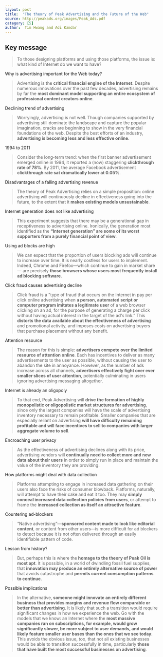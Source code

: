 ```yaml
---
layout: post
title:  "The theory of Peak Advertising and the Future of the Web"
source: http://peakads.org/images/Peak_Ads.pdf
category: [5]
author:  Tim Hwang and Adi Kamdar
---
```


## Key message

> To those designing platforms and using those platforms, the issue is: what kind of Internet do we want to have?

Why is advertising important for the Web today?

> Advertising is the **critical financial engine of the Internet**. Despite numerous innovations over the past few decades, advertising remains by far the **most dominant model supporting an entire ecosystem of professional content creators online**.

Declining trend of advertising

> Worryingly, advertising is not well. Though companies supported by advertising still dominate the landscape and capture the popular imagination, cracks are beginning to show in the very financial foundations of the web. Despite the best efforts of an industry, **advertising is becoming less and less effective online**.

1994 to 2011

> Consider the long-term trend: when the first banner advertisement emerged online in 1994, it reported a (now) staggering **clickthrough rate of 78%**. By 2011, the average Facebook advertisement **clickthrough rate sat dramatically lower at 0.05%**.

Disadvantages of a falling advertising revenue

> The theory of Peak Advertising relies on a simple proposition: online advertising will continuously decline in effectiveness going into the future, to the extent that it **makes existing models unsustainable**.

Internet generation does not like advertising

> This experiment suggests that there may be a generational gap in receptiveness to advertising online. Ironically, the generation most identified as the **“Internet generation” are some of its worst supporters from a purely financial point of view**.

Using ad blocks are high

> We can expect that the proportion of users blocking ads will continue to increase over time. It is nearly costless for users to implement. Indeed, Chrome and Firefox—which continue to gain in market share— are precisely **those browsers whose users most frequently install ad blocking software**.

Click fraud causes advertising decline

> Click fraud is a "type of fraud that occurs on the Internet in pay per click online advertising when **a person, automated script or computer program imitates a legitimate user** of a web browser clicking on an ad, for the purpose of generating a charge per click without having actual interest in the target of the ad's link.” This **distorts the data available about the effectiveness of advertising** and promotional activity, and imposes costs on advertising buyers that purchase placement without any benefit.

Attention resource

> The reason for this is simple: **advertisers compete over the limited resource of attention online**. Each has incentives to deliver as many advertisements to the user as possible, without causing the user to abandon the site in annoyance. However, as the number of ads increase across all channels, **advertisers effectively fight over ever smaller slices of user attention**, potentially culminating in users ignoring advertising messaging altogether.

Internet is already an oligopoly

> To that end, Peak Advertising will **drive the formation of highly monopolistic or oligopolistic market structures for advertising**, since only the largest companies will have the scale of advertising inventory necessary to remain profitable. Smaller companies that are especially reliant on advertising **will have difficulty remaining profitable and will face incentives to sell to companies with larger aggregate volume to sell**.

Encroaching user privacy

> As the effectiveness of advertising declines along with its price, advertising vendors will **continually need to collect more and new data about their users** in order to simply run in place and maintain the value of the inventory they are providing.

How platforms might deal with data collection

> Platforms attempting to engage in increased data gathering on their users also face the risks of consumer blowback. Platforms, naturally, will attempt to have their cake and eat it too. They may **simply conceal increased data collection policies from users**, or attempt to frame the **increased collection as itself an attractive feature**.

Countering ad-blockers

> “Native advertising”—**sponsored content made to look like editorial content**, or content from other users—is more difficult for ad blockers to detect because it is not often delivered through an easily identifiable pattern of code.

Lesson from history?

> But, perhaps this is where the **homage to the theory of Peak Oil is most apt**. It is possible, in a world of dwindling fossil fuel supplies, that **innovation may produce an entirely alternative source of power** that avoids catastrophe and **permits current consumption patterns to continue**.

Possible implications

> In the alternative, **someone might innovate an entirely different business that provides margins and revenue flow comparable or better than advertising**. It is likely that such a transition would require significant changes in how we experience the web. Go with the models that we know: an Internet where the **most massive companies ran on subscriptions, for example, would grow significantly slower, be more subject to user demands, and would likely feature smaller user bases than the ones that we see today**. This avoids the obvious issue, too, that not all existing businesses would be able to transition successfully in time, particularly **those that have built the most successful businesses on advertising**.
